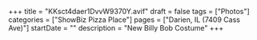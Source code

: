 +++
title = "KKsct4daer1DvvW9370Y.avif"
draft = false
tags = ["Photos"]
categories = ["ShowBiz Pizza Place"]
pages = ["Darien, IL (7409 Cass Ave)"]
startDate = ""
description = "New Billy Bob Costume"
+++
